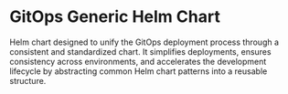 # GitOps Generic Helm Chart

Helm chart designed to unify the GitOps deployment process through a consistent and standardized chart. It simplifies deployments, ensures consistency across environments, and accelerates the development lifecycle by abstracting common Helm chart patterns into a reusable structure.
